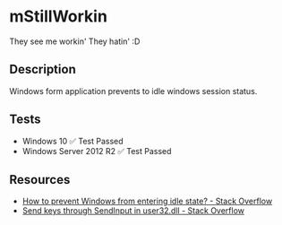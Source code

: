 # mStillWorkin
They see me workin' They hatin' :D

## Description
Windows form application prevents to idle windows session status.

## Tests
- Windows 10               :white_check_mark: Test Passed
- Windows Server 2012 R2   :white_check_mark: Test Passed

## Resources
- [How to prevent Windows from entering idle state? - Stack Overflow](https://stackoverflow.com/questions/6302185/how-to-prevent-windows-from-entering-idle-state)
- [Send keys through SendInput in user32.dll - Stack Overflow](https://stackoverflow.com/questions/12761169/send-keys-through-sendinput-in-user32-dll)
